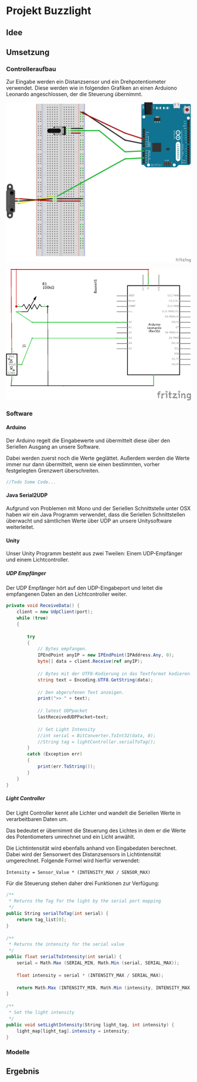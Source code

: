 # Projekt Buzzlight

## Idee



## Umsetzung

### Controlleraufbau

Zur Eingabe werden ein Distanzsensor und ein Drehpotentiometer verwendet.
Diese werden wie in folgenden Grafiken an einen Arduiono Leonardo angeschlossen, der die Steuerung übernimmt.

![Steckplatine](Plan_Steckplatine.png)

![Steckplatine](Plan_Schaltplan.png)

### Software

#### Arduino

Der Arduino regelt die Eingabewerte und übermittelt diese über den Seriellen Ausgang an unsere Software.

Dabei werden zuerst noch die Werte geglättet. Außerdem werden die Werte immer nur dann übermittelt, wenn sie einen bestimmten, vorher festgelegten Grenzwert überschreiten.

```c
//Todo Some Code...
```

#### Java Serial2UDP

Aufgrund von Problemen mit Mono und der Seriellen Schnittstelle unter OSX haben wir ein Java Programm verwendet, dass die Seriellen Schnittstellen überwacht und sämtlichen Werte über UDP an unsere Unitysoftware weiterleitet.

#### Unity

Unser Unity Programm besteht aus zwei Tweilen: Einem UDP-Empfänger und einem Lichtcontroller.

##### UDP Empfänger
Der UDP Empfänger hört auf den UDP-Eingabeport und leitet die empfangenen Daten an den Lichtcontroller weiter.

```c#
private void ReceiveData() {
	client = new UdpClient(port);
	while (true)
	{

		try
		{
			// Bytes empfangen.
			IPEndPoint anyIP = new IPEndPoint(IPAddress.Any, 0);
			byte[] data = client.Receive(ref anyIP);
				
			// Bytes mit der UTF8-Kodierung in das Textformat kodieren.
			string text = Encoding.UTF8.GetString(data);
				
			// Den abgerufenen Text anzeigen.
			print(">> " + text);
				
			// latest UDPpacket
			lastReceivedUDPPacket=text;

			// Set Light Intensity
			//int serial = BitConverter.ToInt32(data, 0);
			//String tag = lightController.serialToTag();
		}
		catch (Exception err)
		{
			print(err.ToString());
		}
	}
}
```

##### Light Controller

Der Light Controller kennt alle Lichter und wandelt die Seriellen Werte in verarbeitbaren Daten um.

Das bedeutet er übernimmt die Steuerung des Lichtes in dem er die Werte des Potentiometers umrechnet und ein Licht anwählt.

Die Lichtintensität wird ebenfalls anhand von Eingabedaten berechnet. Dabei wird der Sensorwert des Distanzsensors in Lichtintensität umgerechnet. Folgende Formel wird hierfür verwendet:

`Intensity = Sensor_Value * (INTENSITY_MAX / SENSOR_MAX)`

Für die Steuerung stehen daher drei Funktionen zur Verfügung:

```c#
/**
 * Returns the Tag for the light by the serial port mapping
 */
public String serialToTag(int serial) {
	return tag_list[0];
}

/**
 * Returns the intensity for the serial value
 */
public float serialToIntensity(int serial) {
	serial = Math.Max (SERIAL_MIN, Math.Min (serial, SERIAL_MAX));

	float intensity = serial * (INTENSITY_MAX / SERIAL_MAX);

	return Math.Max (INTENSITY_MIN, Math.Min (intensity, INTENSITY_MAX));
}
	
/**
 * Set the light intensity
 */
public void setLightIntensity(String light_tag, int intensity) {
	light_map[light_tag].intensity = intensity;
}
```

### Modelle

## Ergebnis
